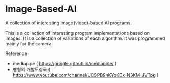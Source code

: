 # Image-Based-AI

A collection of interesting Image(video)-based AI programs.

This is a collection of interesting program implementations based on images.
It is a collection of variations of each algorithm.
It was programmed mainly for the camera. 







Reference
- mediapipe ( https://google.github.io/mediapipe/ )
- 빵형의 개발도상국 ( https://www.youtube.com/channel/UC9PB9nKYqKEx_N3KM-JVTpg )
